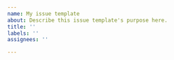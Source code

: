 ```yaml
---
name: My issue template
about: Describe this issue template's purpose here.
title: ''
labels: ''
assignees: ''

---
```



